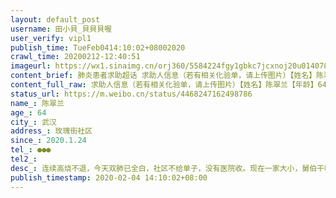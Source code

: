 ```yaml
---
layout: default_post
username: 田小貝_貝貝貝喔
user_verify: vipl1
publish_time: TueFeb0414:10:02+08002020
crawl_time: 20200212-12:40:51
imageurl: https://wx1.sinaimg.cn/orj360/5584224fgy1gbkc7jcxnoj20u014078a.jpg,https://wx2.sinaimg.cn/orj360/5584224fgy1gbkc7itvs0j20u0140q5z.jpg,https://wx1.sinaimg.cn/orj360/5584224fgy1gbkc7jzlxdj216w0o579z.jpg,https://wx4.sinaimg.cn/orj360/5584224fgy1gbkc7kfgrxj20d40m877h.jpg
content_brief: 肺炎患者求助超话 求助人信息（若有相关化验单，请上传图片）【姓名】陈翠兰【年龄】64【所在城市】武汉【所在小区、社区】玫瑰街社区【患病时间】2020.1.24【联系方式】●●●【其他紧急联系人】【病情描述】 连续高烧不退，今天双肺已全白，社区不给单子，没有医院收。现在一家大小 ...全文
content_full_raw: 求助人信息（若有相关化验单，请上传图片）【姓名】陈翠兰【年龄】64【所在城市】武汉【所在小区、社区】玫瑰街社区【患病时间】2020.1.24【联系方式】●●●【其他紧急联系人】【病情描述】连续高烧不退，今天双肺已全白，社区不给单子，没有医院收。现在一家大小，舅伯干咳，我姐老公感冒了，我姐一个人带着2个孩子，小的不足4个月大，求求帮助下他们一家吧武汉
status_url: https://m.weibo.cn/status/4468247162498786
name_: 陈翠兰
age_: 64
city_: 武汉
address_: 玫瑰街社区
since_: 2020.1.24
tel_: ●●●
tel2_: 
desc_: 连续高烧不退，今天双肺已全白，社区不给单子，没有医院收。现在一家大小，舅伯干咳，我姐老公感冒了，我姐一个人带着2个孩子，小的不足4个月大，求求帮助下他们一家吧武汉
publish_timestamp: 2020-02-04 14:10:02+08:00
---
```

